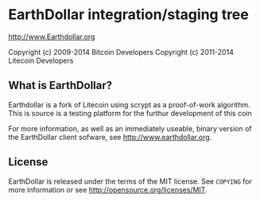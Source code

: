 EarthDollar integration/staging tree
================================

http://www.Earthdollar.org

Copyright (c) 2009-2014 Bitcoin Developers
Copyright (c) 2011-2014 Litecoin Developers

What is EarthDollar?
----------------

Earthdollar is a fork of Litecoin using scrypt as a proof-of-work algorithm. 
This is source is a testing platform for the furthur development of this coin


For more information, as well as an immediately useable, binary version of
the EarthDollar client sofware, see http://www.earthdollar.org.

License
-------

EarthDollar is released under the terms of the MIT license. See `COPYING` for more
information or see http://opensource.org/licenses/MIT.


